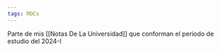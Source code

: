 ```yaml
---
tags: MOCs
---
```

Parte de mis [[Notas De La Universidad]] que conforman el periodo de estudio del 2024-I